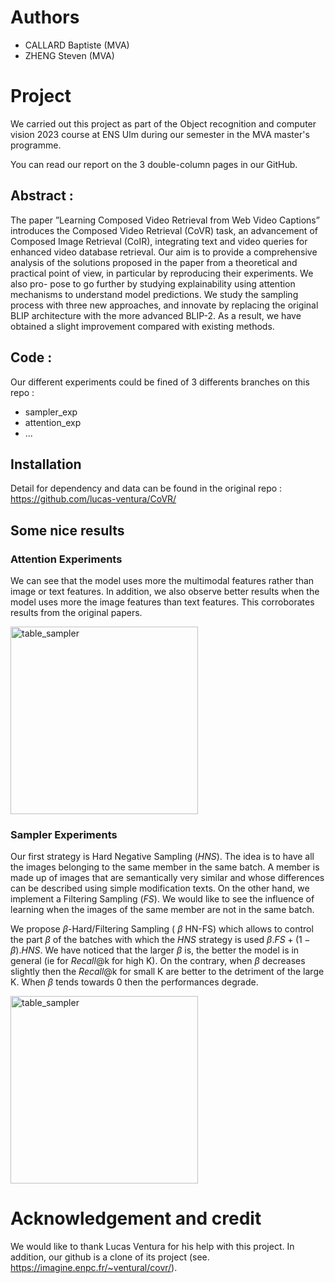 # Authors
* CALLARD Baptiste (MVA)
* ZHENG Steven (MVA)

# Project

We carried out this project as part of the Object recognition and computer vision 2023 course at ENS Ulm during our semester in the MVA master's programme.

You can read our report on the 3 double-column pages in our GitHub.

## Abstract : 

The paper ”Learning Composed Video Retrieval from Web Video Captions” introduces the Composed Video Retrieval (CoVR) task, an advancement of Composed Image Retrieval (CoIR), integrating text and video queries for enhanced video database retrieval. Our aim is to provide a comprehensive analysis of the solutions proposed in the paper from a theoretical and practical point of view, in particular by reproducing their experiments. We also pro- pose to go further by studying explainability using attention mechanisms to understand model predictions. We study the sampling process with three new approaches, and innovate by replacing the original BLIP architecture with the more advanced BLIP-2. As a result, we have obtained a slight improvement compared with existing methods.

## Code : 

Our different experiments could be fined of 3 differents branches on this repo : 
* sampler_exp
* attention_exp
* ...

## Installation

Detail for dependency and data can be found in the original repo : https://github.com/lucas-ventura/CoVR/

## Some nice results 

### Attention Experiments

We can see that the model uses more the multimodal features rather than image or text features. In addition, we also observe better results when the model uses more the image features than text features. This corroborates results from the original papers.

<img src="https://github.com/b-ptiste/Composed-Image-Retrieval/assets/75781257/8b3b0d36-a586-4d23-955e-2a38655807c8" width="300" alt="table_sampler">

### Sampler Experiments

Our first strategy is Hard Negative Sampling ($\textit{HNS}$). The idea is to have all the images belonging to the same member in the same batch. A member is made up of images that are semantically very similar and whose differences can be described using simple modification texts. On the other hand, we implement a Filtering Sampling ($\textit{FS}$). We would like to see the influence of learning when the images of the same member are not in the same batch. 

We propose $\beta$-Hard/Filtering Sampling ( $\beta$ HN-FS) which allows to control the part $\beta$ of the batches with which the $\textit{HNS}$ strategy is used $\beta .\textit{FS} + (1- \beta) . \textit{HNS}$. We have noticed that the larger $\beta$ is, the better the model is in general (ie for $Recall$@k for high K). On the contrary, when $\beta$ decreases slightly then the $Recall$@k for small K are better to the detriment of the large K. When $\beta$ tends towards 0 then the performances degrade. 

<img src="https://github.com/b-ptiste/Composed-Image-Retrieval/assets/75781257/e83c10c8-1746-4190-b157-132c92dbfbb6" width="300" alt="table_sampler">



# Acknowledgement and credit
We would like to thank Lucas Ventura for his help with this project. In addition, our github is a clone of its project (see. https://imagine.enpc.fr/~ventural/covr/).
